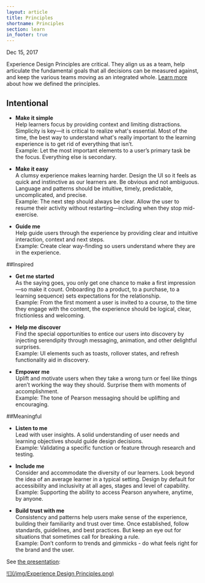 ```yaml
---
layout: article
title: Principles
shortname: Principles
section: learn
in_footer: true
---
```


Dec 15, 2017

Experience Design Principles are critical. They align us as a team, help articulate the fundamental goals that all decisions can be measured against, and keep the various teams moving as an integrated whole. [Learn more](https://neo.pearson.com/people/USCHED2/blog/2017/12/13/17-accomplishments-experience-design-principles) about how we defined the principles.



## Intentional


- **Make it simple**  
Help learners focus by providing context and limiting distractions.
Simplicity is key—it is critical to realize what's essential. Most of the time, the best way to understand what's really important to the learning experience is to get rid of everything that isn’t.  
Example: Let the most important elements to a user’s primary task be the focus. Everything else is secondary.

- **Make it easy**  
A clumsy experience makes learning harder. Design the UI so it feels as quick and instinctive as our learners are.
Be obvious and not ambiguous. Language and patterns should be intuitive, timely, predictable, uncomplicated, and precise.  
Example: The next step should always be clear. Allow the user to resume their activity without restarting—including when they stop mid-exercise.

- **Guide me**  
Help guide users through the experience by providing clear and intuitive interaction, context and next steps.  
Example: Create clear way-finding so users understand where they are in the experience.



##Inspired
- **Get me started**  
As the saying goes, you only get one chance to make a first impression—so make it count. Onboarding (to a product, to a purchase, to a learning sequence) sets expectations
for the relationship.  
Example: From the first moment a user is invited to a course, to the time they engage with the content, the experience should be logical, clear, frictionless and welcoming.

- **Help me discover**  
Find the special opportunities to entice our users into discovery by injecting serendipity through messaging, animation, and other delightful surprises.  
Example: UI elements such as toasts, rollover states, and refresh functionality aid in discovery.

- **Empower me**  
Uplift and motivate users when they take a wrong turn or feel like things aren’t working the way they should. Surprise them with moments of accomplishment.  
Example: The tone of Pearson messaging should be uplifting and encouraging.

##Meaningful

- **Listen to me**  
Lead with user insights. A solid understanding of user needs and learning objectives should guide design decisions.  
Example: Validating a specific function or feature through research and testing.

- **Include me**  
Consider and accommodate the diversity of our learners. Look beyond the idea of an average learner in a typical setting. Design by default for accessibility and inclusivity at all ages, stages and level of capability.  
Example: Supporting the ability to access Pearson anywhere, anytime, by anyone.

- **Build trust with me**  
Consistency and patterns help users make sense of the experience, building their familiarity and trust over time. Once established, follow standards, guidelines, and best practices. But keep an eye out for situations that sometimes call for breaking a rule.  
Example: Don’t conform to trends and gimmicks - do what feels right for the brand and the user.  

See [the presentation](https://docs.google.com/presentation/d/10mxa5vTw4Uwj7hxLtkKKrtmFsE1G6JrynI-JL-lWNgc/edit#slide=id.g23ba321e10_0_500):

[![](/img/Experience Design Principles.png)](https://docs.google.com/presentation/d/10mxa5vTw4Uwj7hxLtkKKrtmFsE1G6JrynI-JL-lWNgc/edit#slide=id.g23ba321e10_0_500)
